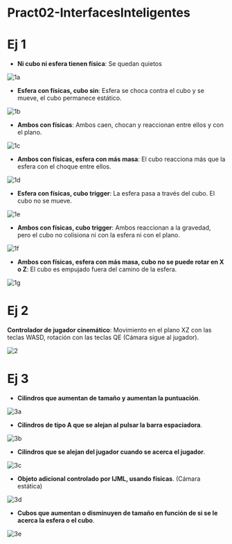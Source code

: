 # Pract02-InterfacesInteligentes
 
# Ej 1

* <b>Ni cubo ni esfera tienen física</b>: Se quedan quietos

![1a](1a.gif)

* <b>Esfera con físicas, cubo sin</b>: Esfera se choca contra el cubo y se mueve, el cubo permanece estático.

![1b](1b.gif)

* <b>Ambos con físicas</b>: Ambos caen, chocan y reaccionan entre ellos y con el plano.

![1c](1c.gif)

* <b>Ambos con físicas, esfera con más masa</b>: El cubo reacciona más que la esfera con el choque entre ellos.

![1d](1d.gif)

* <b>Esfera con físicas, cubo trigger</b>: La esfera pasa a través del cubo. El cubo no se mueve.

![1e](1e.gif)

* <b>Ambos con físicas, cubo trigger</b>: Ambos reaccionan a la gravedad, pero el cubo no colisiona ni con la esfera ni con el plano.

![1f](1f.gif)

* <b>Ambos con físicas, esfera con más masa, cubo no se puede rotar en X o Z</b>: El cubo es empujado fuera del camino de la esfera.

![1g](1g.gif)


# Ej 2

<b>Controlador de jugador cinemático</b>: Movimiento en el plano XZ con las teclas WASD, rotación con las teclas QE (Cámara sigue al jugador).

![2](2.gif)

# Ej 3

* <b>Cilindros que aumentan de tamaño y aumentan la puntuación</b>.

![3a](3a.gif)

* <b>Cilindros de tipo A que se alejan al pulsar la barra espaciadora</b>.

![3b](3b.gif)

* <b>Cilindros que se alejan del jugador cuando se acerca el jugador</b>.

![3c](3c.gif)

* <b>Objeto adicional controlado por IJML, usando físicas</b>. (Cámara estática)

![3d](3d.gif)

* <b>Cubos que aumentan o disminuyen de tamaño en función de si se le acerca la esfera o el cubo</b>.

![3e](3e.gif)
